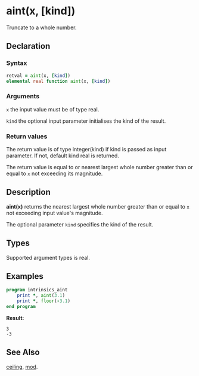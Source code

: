 # aint(x, [kind])

Truncate to a whole number.

## Declaration

### Syntax

```fortran
retval = aint(x, [kind])
elemental real function aint(x, [kind])
```

### Arguments

`x` the input value must be of type real.

`kind` the optional input parameter initialises the kind of the result.

### Return values

The return value is of type integer(kind) if kind is passed as input parameter.
If not, default kind real is returned.

The return value is equal to or nearest largest whole number greater than or
equal to `x` not exceeding its magnitude.

## Description

**aint(x)** returns the nearest largest whole number greater than or equal to
`x` not exceeding input value's magnitude.

The optional parameter `kind` specifies the kind of the result.

## Types

Supported argument types is real.

## Examples

```fortran
program intrinsics_aint
	print *, aint(3.1)
	print *, floor(-3.1)
end program
```

**Result:**

```
3
-3
```

## See Also

[ceiling](ceiling.md), [mod](mod.md).
